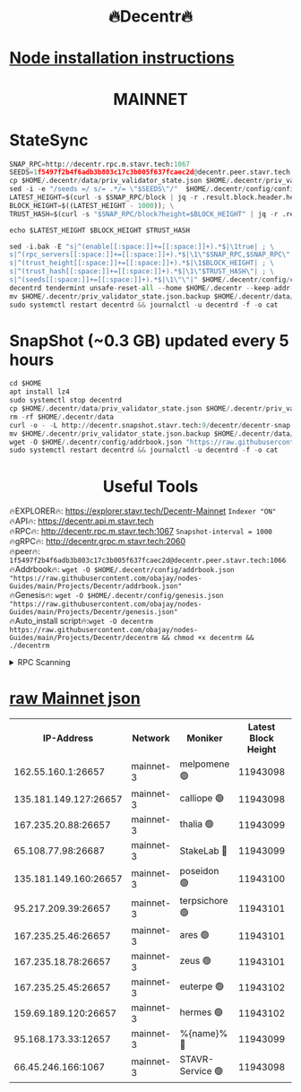 <h1 align="center"> 🔥Decentr🔥</h1>

[Node installation instructions](https://github.com/obajay/nodes-Guides/tree/main/Projects/Decentr)
=
<h1 align="center"> MAINNET</h1>

# StateSync
```python
SNAP_RPC=http://decentr.rpc.m.stavr.tech:1067
SEEDS=1f5497f2b4f6adb3b803c17c3b005f637fcaec2d@decentr.peer.stavr.tech:1066
cp $HOME/.decentr/data/priv_validator_state.json $HOME/.decentr/priv_validator_state.json.backup
sed -i -e "/seeds =/ s/= .*/= \"$SEEDS\"/"  $HOME/.decentr/config/config.toml
LATEST_HEIGHT=$(curl -s $SNAP_RPC/block | jq -r .result.block.header.height); \
BLOCK_HEIGHT=$((LATEST_HEIGHT - 1000)); \
TRUST_HASH=$(curl -s "$SNAP_RPC/block?height=$BLOCK_HEIGHT" | jq -r .result.block_id.hash)

echo $LATEST_HEIGHT $BLOCK_HEIGHT $TRUST_HASH

sed -i.bak -E "s|^(enable[[:space:]]+=[[:space:]]+).*$|\1true| ; \
s|^(rpc_servers[[:space:]]+=[[:space:]]+).*$|\1\"$SNAP_RPC,$SNAP_RPC\"| ; \
s|^(trust_height[[:space:]]+=[[:space:]]+).*$|\1$BLOCK_HEIGHT| ; \
s|^(trust_hash[[:space:]]+=[[:space:]]+).*$|\1\"$TRUST_HASH\"| ; \
s|^(seeds[[:space:]]+=[[:space:]]+).*$|\1\"\"|" $HOME/.decentr/config/config.toml
decentrd tendermint unsafe-reset-all --home $HOME/.decentr --keep-addr-book
mv $HOME/.decentr/priv_validator_state.json.backup $HOME/.decentr/data/priv_validator_state.json
sudo systemctl restart decentrd && journalctl -u decentrd -f -o cat
```
# SnapShot (~0.3 GB) updated every 5 hours
```python
cd $HOME
apt install lz4
sudo systemctl stop decentrd
cp $HOME/.decentr/data/priv_validator_state.json $HOME/.decentr/priv_validator_state.json.backup
rm -rf $HOME/.decentr/data
curl -o - -L http://decentr.snapshot.stavr.tech:9/decentr/decentr-snap.tar.lz4 | lz4 -c -d - | tar -x -C $HOME/.decentr --strip-components 2
mv $HOME/.decentr/priv_validator_state.json.backup $HOME/.decentr/data/priv_validator_state.json
wget -O $HOME/.decentr/config/addrbook.json "https://raw.githubusercontent.com/obajay/nodes-Guides/main/Projects/Decentr/addrbook.json"
sudo systemctl restart decentrd && journalctl -u decentrd -f -o cat
```

 <h1 align="center"> Useful Tools</h1>

🔥EXPLORER🔥:     https://explorer.stavr.tech/Decentr-Mainnet        `Indexer "ON"` \
🔥API🔥:          https://decentr.api.m.stavr.tech \
🔥RPC🔥:          http://decentr.rpc.m.stavr.tech:1067              `Snapshot-interval = 1000` \
🔥gRPC🔥:         http://decentr.grpc.m.stavr.tech:2060 \
🔥peer🔥:         `1f5497f2b4f6adb3b803c17c3b005f637fcaec2d@decentr.peer.stavr.tech:1066` \
🔥Addrbook🔥:  `wget -O $HOME/.decentr/config/addrbook.json "https://raw.githubusercontent.com/obajay/nodes-Guides/main/Projects/Decentr/addrbook.json"` \
🔥Genesis🔥:  `wget -O $HOME/.decentr/config/genesis.json "https://raw.githubusercontent.com/obajay/nodes-Guides/main/Projects/Decentr/genesis.json"` \
🔥Auto_install script🔥:`wget -O decentrm https://raw.githubusercontent.com/obajay/nodes-Guides/main/Projects/Decentr/decentrm && chmod +x decentrm && ./decentrm`

<details>
<summary>RPC Scanning</summary>

<h2 align="center"> We scan nodes in real time every 4 hours. And we provide the final result of RPC endpoints.
We cannot influence the operation of these nodes in any way. </h2>


```python
If Voting Power is higher than 0 --> then the Node is a validator of the network and may be subject to attack and be a potential threat to the chain.
```
```python
We marked such validators with a red symbol
```

</details>

[raw Mainnet json](https://rpc-check.decentrm.stavr.tech/decentrm/rpc-decentrm-result.json)
=



<table><tr><th>IP-Address</th><th>Network</th><th>Moniker</th><th>Latest Block Height</th><th>Earliest Block Height</th><th>Catching Up</th><th>Tx Index</th><th>Voting Power</th><th>Scan Time</th></tr><tr><td>162.55.160.1:26657</td><td>mainnet-3</td><td>melpomene 🟢</td><td>11943098</td><td>1688950</td><td>False</td><td>on</td><td>0</td><td>2023-12-13T05:39:48.030572219UTC</td></tr><tr><td>135.181.149.127:26657</td><td>mainnet-3</td><td>calliope 🟢</td><td>11943098</td><td>1688950</td><td>False</td><td>on</td><td>0</td><td>2023-12-13T05:39:48.413331530UTC</td></tr><tr><td>167.235.20.88:26657</td><td>mainnet-3</td><td>thalia 🟢</td><td>11943099</td><td>1688950</td><td>False</td><td>on</td><td>0</td><td>2023-12-13T05:39:54.484572376UTC</td></tr><tr><td>65.108.77.98:26687</td><td>mainnet-3</td><td>StakeLab 🔴</td><td>11943099</td><td>1688950</td><td>False</td><td>on</td><td>5272713</td><td>2023-12-13T05:39:54.842471519UTC</td></tr><tr><td>135.181.149.160:26657</td><td>mainnet-3</td><td>poseidon 🟢</td><td>11943100</td><td>1688950</td><td>False</td><td>on</td><td>0</td><td>2023-12-13T05:39:57.531738121UTC</td></tr><tr><td>95.217.209.39:26657</td><td>mainnet-3</td><td>terpsichore 🟢</td><td>11943101</td><td>1688950</td><td>False</td><td>on</td><td>0</td><td>2023-12-13T05:40:02.014899663UTC</td></tr><tr><td>167.235.25.46:26657</td><td>mainnet-3</td><td>ares 🟢</td><td>11943101</td><td>1688950</td><td>False</td><td>on</td><td>0</td><td>2023-12-13T05:40:06.423358341UTC</td></tr><tr><td>167.235.18.78:26657</td><td>mainnet-3</td><td>zeus 🟢</td><td>11943101</td><td>1688950</td><td>False</td><td>on</td><td>0</td><td>2023-12-13T05:40:06.695647202UTC</td></tr><tr><td>167.235.25.45:26657</td><td>mainnet-3</td><td>euterpe 🟢</td><td>11943102</td><td>1688950</td><td>False</td><td>on</td><td>0</td><td>2023-12-13T05:40:09.084416641UTC</td></tr><tr><td>159.69.189.120:26657</td><td>mainnet-3</td><td>hermes 🟢</td><td>11943102</td><td>1688950</td><td>False</td><td>on</td><td>0</td><td>2023-12-13T05:40:09.404725555UTC</td></tr><tr><td>95.168.173.33:12657</td><td>mainnet-3</td><td>%{name}% 🔴</td><td>11943099</td><td>8964001</td><td>False</td><td>on</td><td>4161944</td><td>2023-12-13T05:39:49.841917321UTC</td></tr><tr><td>66.45.246.166:1067</td><td>mainnet-3</td><td>STAVR-Service 🟢</td><td>11943098</td><td>11941001</td><td>False</td><td>on</td><td>0</td><td>2023-12-13T05:39:49.086570267UTC</td></tr></table>